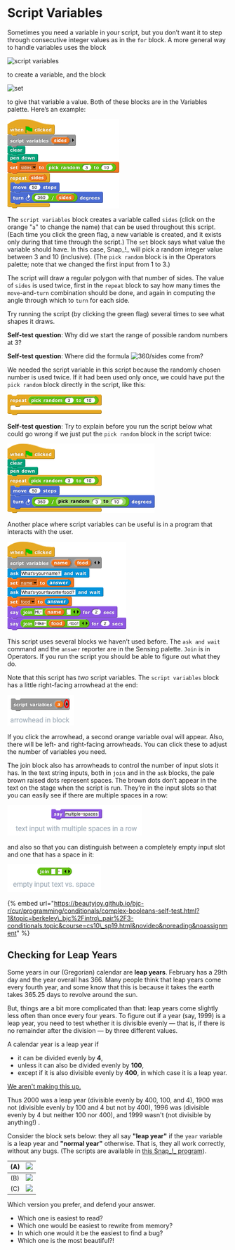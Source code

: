 # Script Variables

Sometimes you need a variable in your script, but you don’t want it to step through consecutive integer values as in the `for` block. A more general way to handle variables uses the block

![script variables](https://beautyjoy.github.io/bjc-r/img/prog/scriptvar.png)

to create a variable, and the block

![set](https://beautyjoy.github.io/bjc-r/img/prog/set.png)

to give that variable a value. Both of these blocks are in the Variables palette. Here’s an example:

![](../.gitbook/assets/image%20%28105%29.png)

The `script variables` block creates a variable called `sides` \(click on the orange "`a`" to change the name\) that can be used throughout this script. \(Each time you click the green flag, a new variable is created, and it exists only during that time through the script.\) The `set` block says what value the variable should have. In this case, Snap_!_ will pick a random integer value between 3 and 10 \(inclusive\). \(The `pick random` block is in the Operators palette; note that we changed the first input from 1 to 3.\) 

The script will draw a regular polygon with that number of sides. The value of `sides` is used twice, first in the `repeat` block to say how many times the `move`-and-`turn` combination should be done, and again in computing the angle through which to `turn` for each side.

Try running the script \(by clicking the green flag\) several times to see what shapes it draws.

**Self-test question**: Why did we start the range of possible random numbers at 3?

**Self-test question**: Where did the formula ![360/sides](https://beautyjoy.github.io/bjc-r/img/prog/360-over-sides.png) come from?

We needed the script variable in this script because the randomly chosen number is used twice. If it had been used only once, we could have put the `pick random` block directly in the script, like this:

![](../.gitbook/assets/image%20%28136%29.png)

**Self-test question**: Try to explain before you run the script below what could go wrong if we just put the `pick random` block in the script twice:

![](../.gitbook/assets/image%20%28103%29.png)

Another place where script variables can be useful is in a program that interacts with the user.

![](../.gitbook/assets/image%20%28107%29.png)

This script uses several blocks we haven’t used before. The `ask and wait` command and the `answer` reporter are in the Sensing palette. `Join` is in Operators. If you run the script you should be able to figure out what they do.

Note that this script has _two_ script variables. The `script variables` block has a little right-facing arrowhead at the end:

![](../.gitbook/assets/image%20%2870%29.png)

If you click the arrowhead, a second orange variable oval will appear. Also, there will be left- and right-facing arrowheads. You can click these to adjust the number of variables you need.

The join block also has arrowheads to control the number of input slots it has. In the text string inputs, both in `join` and in the `ask` blocks, the pale brown raised dots represent spaces. The brown dots don’t appear in the text on the stage when the script is run. They’re in the input slots so that you can easily see if there are multiple spaces in a row:

![](../.gitbook/assets/image%20%28123%29.png)

and also so that you can distinguish between a completely empty input slot and one that has a space in it:

![](../.gitbook/assets/image%20%2849%29.png)

{% embed url="https://beautyjoy.github.io/bjc-r/cur/programming/conditionals/complex-booleans-self-test.html?1&topic=berkeley\_bjc%2Fintro\_pair%2F3-conditionals.topic&course=cs10\_sp19.html&novideo&noreading&noassignment" %}

## Checking for Leap Years

Some years in our \(Gregorian\) calendar are **leap years**. February has a 29th day and the year overall has 366. Many people think that leap years come every fourth year, and some know that this is because it takes the earth takes 365.25 days to revolve around the sun.

But, things are a bit more complicated than that: leap years come slightly less often than once every four years. To figure out if a year \(say, 1999\) is a leap year, you need to test whether it is divisible evenly — that is, if there is no remainder after the division — by three different values.

A calendar year is a leap year if

* it can be divided evenly by **4**,
* unless it can also be divided evenly by **100**,
* except if it is also divisible evenly by **400**, in which case it is a leap year.

[We aren't making this up.](http://en.wikipedia.org/wiki/Leap_year#Gregorian_calendar)

Thus 2000 was a leap year \(divisible evenly by 400, 100, and 4\), 1900 was not \(divisible evenly by 100 and 4 but not by 400\), 1996 was \(divisible evenly by 4 but neither 100 nor 400\), and 1999 wasn't \(not divisible by anything!\) .

Consider the block sets below: they all say **"leap year"** if the `year` variable is a leap year and **"normal year"** otherwise. That is, they all work correctly, without any bugs. \(The scripts are available in [this Snap_!_ program](http://snap.berkeley.edu/snapsource/snap.html#open:https://beautyjoy.github.io/bjc-r/prog/conditionals/dates/is-leap-year.xml)\).

| \(A\)   | ![](https://beautyjoy.github.io/bjc-r/img/cond/leap-year-script-boolean.png) |
| :--- | :--- |
| \(B\)   | ![](https://beautyjoy.github.io/bjc-r/img/cond/leap-year-script-conditional-1.png) |
| \(C\)   | ![](https://beautyjoy.github.io/bjc-r/img/cond/leap-year-script-conditional-2.png) |

Which version you prefer, and defend your answer.

* Which one is easiest to read?
* Which one would be easiest to rewrite from memory?
* In which one would it be the easiest to find a bug?
* Which one is the most beautiful?!

